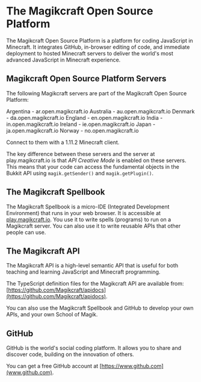 # The Magikcraft Open Source Platform

The Magikcraft Open Source Platform is a platform for coding JavaScript in Minecraft. It integrates GitHub, in-browser editing of code, and immediate deployment to hosted Minecraft servers to deliver the world's most advanced JavaScript in Minecraft experience.

## Magikcraft Open Source Platform Servers

The following Magikcraft servers are part of the Magikcraft Open Source Platform:

Argentina - ar.open.magikcraft.io
Australia - au.open.magikcraft.io
Denmark - da.open.magikcraft.io
England - en.open.magikcraft.io
India - in.open.magikcraft.io
Ireland - ie.open.magikcraft.io
Japan - ja.open.magikcraft.io
Norway - no.open.magikcraft.io

Connect to them with a 1.11.2 Minecraft client.

The key difference between these servers and the server at play.magikcraft.io is that _API Creative Mode_ is enabled on these servers. This means that your code can access the fundamental objects in the Bukkit API using `magik.getSender()` and `magik.getPlugin()`.

## The Magikcraft Spellbook

The Magikcraft Spellbook is a micro-IDE (Integrated Development Environment) that runs in your web browser. It is accessible at [play.magikcraft.io](https://play.magikcraft.io). You use it to write spells (programs) to run on a Magikcraft server. You can also use it to write reusable APIs that other people can use.

## The Magikcraft API

The Magikcraft API is a high-level semantic API that is useful for both teaching and learning JavaScript and Minecraft programming.

The TypeScript definition files for the Magikcraft API are available from: [https://github.com/Magikcraft/apidocs](https://github.com/Magikcraft/apidocs).

You can also use the Magikcraft Spellbook and GitHub to develop your own APIs, and your own School of Magik.

## GitHub

GitHub is the world's social coding platform. It allows you to share and discover code, building on the innovation of others.

You can get a free GitHub account at [https://www.github.com](www.github.com).